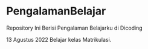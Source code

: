 # PengalamanBelajar
Repository Ini Berisi Pengalaman Belajarku di Dicoding

13 Agustus 2022
Belajar kelas Matrikulasi.
